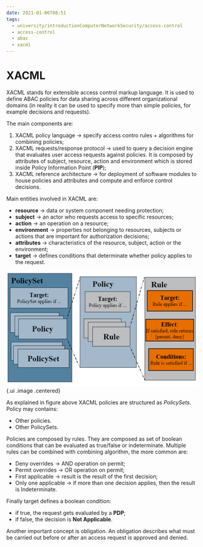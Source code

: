 ```yaml
---
date: 2021-01-06T08:51
tags:
  - university/introductionComputerNetworkSecurity/access-control
  - access-control
  - abac
  - xacml
---
```


# XACML
XACML stands for extensible access control markup language. It is used to define ABAC policies for data sharing across different organizational domains (in reality it can be used to specify more than simple policies, for example decisions and requests).

The main components are:

1. XACML policy language → specify access contro rules + algorithms for combining policies;
2. XACML requests/response protocol → used to query a decision engine that evaluates user access requests against policies. It is composed by attributes of subject, resource, action and environment which is stored inside Policy Information Point (**PIP**);
3. XACML reference architecture → for deployment of software modules to house policies and attributes and compute and enforce control decisions.

Main entities involved in XACML are:

* **resource** → data or system component needing protection;
* **subject** → an actor who requests access to specific resources;
* **action** → an operation on a resource;
* **environment** → properties not belonging to resources, subjects or actions that are important for authorization decisions;
* **attributes** → characteristics of the resource, subject, action or the environment;
* **target** → defines conditions that determinate whether policy applies to the request.

![](./static/xacmlPolicyStructure.png){.ui .image .centered}

As explained in figure above XACML policies are structured as *PolicySets*. Policy may contains:

* Other policies.
* Other PolicySets.

Policies are composed by rules. They are composed as set of boolean conditions that can be evaluated as true/false or indeterminate. Multiple rules can be combined with combining algorithm, the more common are:

* Deny overrides → AND operation on permit;
* Permit overrides → OR operation on permit;
* First applicable → result is the result of the first decision;
* Only one applicable → if more than one decision applies, then the result is Indeterminate.

Finally target defines a boolean condition:

* if true, the request gets evaluated by a **PDP**;
* if false, the decision is **Not Applicable**.

Another important concept is obligation. An obligation describes what must be carried out before or after an access request is approved and denied.
